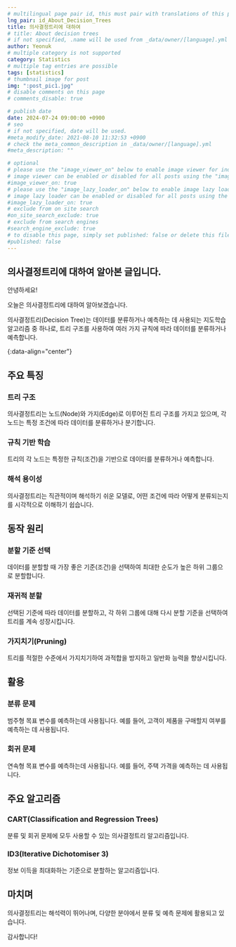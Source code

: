 ```yaml
---
# multilingual page pair id, this must pair with translations of this page. (This name must be unique)
lng_pair: id_About_Decision_Trees
title: 의사결정트리에 대하여
# title: About decision trees
# if not specified, .name will be used from _data/owner/[language].yml
author: Yeonuk
# multiple category is not supported
category: Statistics
# multiple tag entries are possible
tags: [statistics]
# thumbnail image for post
img: ":post_pic1.jpg"
# disable comments on this page
# comments_disable: true

# publish date
date: 2024-07-24 09:00:00 +0900
# seo
# if not specified, date will be used.
#meta_modify_date: 2021-08-10 11:32:53 +0900
# check the meta_common_description in _data/owner/[language].yml
#meta_description: ""

# optional
# please use the "image_viewer_on" below to enable image viewer for individual pages or posts (_posts/ or [language]/_posts folders).
# image viewer can be enabled or disabled for all posts using the "image_viewer_posts: true" setting in _data/conf/main.yml.
#image_viewer_on: true
# please use the "image_lazy_loader_on" below to enable image lazy loader for individual pages or posts (_posts/ or [language]/_posts folders).
# image lazy loader can be enabled or disabled for all posts using the "image_lazy_loader_posts: true" setting in _data/conf/main.yml.
#image_lazy_loader_on: true
# exclude from on site search
#on_site_search_exclude: true
# exclude from search engines
#search_engine_exclude: true
# to disable this page, simply set published: false or delete this file
#published: false
---
```


<!-- outline-start -->

## 의사결정트리에 대하여 알아본 글입니다.

안녕하세요!

오늘은 의사결정트리에 대하여 알아보겠습니다.

의사결정트리(Decision Tree)는 데이터를 분류하거나 예측하는 데 사용되는 지도학습 알고리즘 중 하나로, 트리 구조를 사용하여 여러 가지 규칙에 따라 데이터를 분류하거나 예측합니다.

{:data-align="center"}

<!-- outline-end -->

## 주요 특징

### 트리 구조

의사결정트리는 노드(Node)와 가지(Edge)로 이루어진 트리 구조를 가지고 있으며, 각 노드는 특정 조건에 따라 데이터를 분류하거나 분기합니다.

### 규칙 기반 학습

트리의 각 노드는 특정한 규칙(조건)을 기반으로 데이터를 분류하거나 예측합니다.

### 해석 용이성

의사결정트리는 직관적이며 해석하기 쉬운 모델로, 어떤 조건에 따라 어떻게 분류되는지를 시각적으로 이해하기 쉽습니다.

## 동작 원리

### 분할 기준 선택

데이터를 분할할 때 가장 좋은 기준(조건)을 선택하여 최대한 순도가 높은 하위 그룹으로 분할합니다.

### 재귀적 분할

선택된 기준에 따라 데이터를 분할하고, 각 하위 그룹에 대해 다시 분할 기준을 선택하여 트리를 계속 성장시킵니다.

### 가지치기(Pruning)

트리를 적절한 수준에서 가지치기하여 과적합을 방지하고 일반화 능력을 향상시킵니다.

## 활용

### 분류 문제

범주형 목표 변수를 예측하는데 사용됩니다. 예를 들어, 고객이 제품을 구매할지 여부를 예측하는 데 사용됩니다.

### 회귀 문제

연속형 목표 변수를 예측하는데 사용됩니다. 예를 들어, 주택 가격을 예측하는 데 사용됩니다.

## 주요 알고리즘

### CART(Classification and Regression Trees)

분류 및 회귀 문제에 모두 사용할 수 있는 의사결정트리 알고리즘입니다.

### ID3(Iterative Dichotomiser 3)

정보 이득을 최대화하는 기준으로 분할하는 알고리즘입니다.

## 마치며

의사결정트리는 해석력이 뛰어나며, 다양한 분야에서 분류 및 예측 문제에 활용되고 있습니다.

감사합니다!
